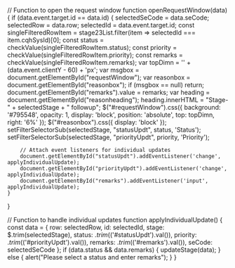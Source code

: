 // Function to open the request window
function openRequestWindow(data) {
    if (data.event.target.id == data.id) {
        selectedSeCode = data.seCode;
        selectedRow = data.row;
        selectedId = data.event.target.id;
        const singleFilteredRowItem = stage23List.filter(item => selectedId === item.cqhSysId)[0];
        const status = checkValue(singleFilteredRowItem.status);
        const priority = checkValue(singleFilteredRowItem.priority);
        const remarks = checkValue(singleFilteredRowItem.remarks);
        var topDimn = '' + (data.event.clientY - 60) + 'px';
        var msgbox = document.getElementById("requestWindow");
        var reasonbox = document.getElementById("reasonbox");
        if (msgbox == null) return;
        document.getElementById("remarks").value = remarks;
        var heading = document.getElementById("reasonheading");
        heading.innerHTML = "Stage-" + selectedStage + " followup";
        $("#requestWindow").css({ background: '#795548', opacity: 1, display: 'block', position: 'absolute', top: topDimn, right: '6%' });
        $("#reasonbox").css({ display: 'block' });
        setFilterSelectorSub(selectedStage, "statusUpdt", status, 'Status');
        setFilterSelectorSub(selectedStage, "priorityUpdt", priority, 'Priority');

        // Attach event listeners for individual updates
        document.getElementById("statusUpdt").addEventListener('change', applyIndividualUpdate);
        document.getElementById("priorityUpdt").addEventListener('change', applyIndividualUpdate);
        document.getElementById("remarks").addEventListener('input', applyIndividualUpdate);
    }
}

// Function to handle individual updates
function applyIndividualUpdate() {
    const data = {
        row: selectedRow,
        id: selectedId,
        stage: $.trim(selectedStage),
        status: $.trim($('#statusUpdt').val()),
        priority: $.trim($('#priorityUpdt').val()),
        remarks: $.trim($('#remarks').val()),
        seCode: selectedSeCode
    };
    if (data.status && data.remarks) {
        updateStage(data);
    } else {
        alert("Please select a status and enter remarks");
    }
}
